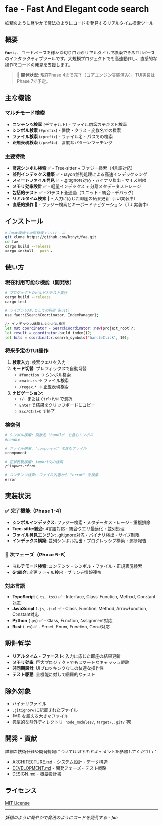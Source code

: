 # fae - Fast And Elegant code search

妖精のように軽やかで魔法のようにコードを発見するリアルタイム検索ツール

## 概要

**fae** は、コードベースを様々な切り口からリアルタイムで検索できるTUIベースのインタラクティブツールです。大規模プロジェクトでも高速動作し、直感的な操作でコードの発見を支援します。

> **🚧 開発状況**: 現在Phase 4まで完了（コアエンジン実装済み）。TUI実装はPhase 7で予定。

## 主な機能

### マルチモード検索
- **コンテンツ検索** (デフォルト) - ファイル内容のテキスト検索
- **シンボル検索** (`#prefix`) - 関数・クラス・変数名での検索
- **ファイル検索** (`>prefix`) - ファイル名・パスでの検索
- **正規表現検索** (`/prefix`) - 高度なパターンマッチング

### 主要特徴
- **高速シンボル検索** ✅ - Tree-sitter + ファジー検索（4言語対応）
- **並列インデックス構築** ✅ - rayon並列処理による高速インデックシング
- **スマートファイル発見** ✅ - .gitignore対応・バイナリ検出・サイズ制限
- **メモリ効率設計** ✅ - 軽量インデックス + 分離メタデータストレージ
- **包括的テスト** ✅ - 31テスト全通過（ユニット・統合・デバッグ）
- **リアルタイム検索** 🔄 - 入力に応じた即座の結果更新（TUI実装中）
- **直感的操作** 🔄 - ファジー検索とキーボードナビゲーション（TUI実装中）

## インストール

```bash
# Rust環境での開発版インストール
git clone https://github.com/ktnyt/fae.git
cd fae
cargo build --release
cargo install --path .
```

## 使い方

### 現在利用可能な機能（開発版）

```bash
# プロジェクトのビルドとテスト実行
cargo build --release
cargo test

# ライブラリAPIとしての利用（Rust）
use fae::{SearchCoordinator, IndexManager};

// インデックス構築とシンボル検索
let mut coordinator = SearchCoordinator::new(project_root)?;
let result = coordinator.build_index()?;
let hits = coordinator.search_symbols("handleClick", 10);
```

### 将来予定のTUI操作

1. **検索入力**: 検索クエリを入力
2. **モード切替**: プレフィックスで自動切替
   - `#function` → シンボル検索
   - `>main.rs` → ファイル検索  
   - `/regex.*` → 正規表現検索
3. **ナビゲーション**: 
   - `↑/↓` または `Ctrl+P/N` で選択
   - `Enter` で結果をクリップボードにコピー
   - `Esc/Ctrl+C` で終了

### 検索例

```bash
# シンボル検索: 関数名 "handle" を含むシンボル
#handle

# ファイル検索: "component" を含むファイル
>component

# 正規表現検索: import文の検索
/^import.*from

# コンテンツ検索: ファイル内容から "error" を検索
error
```

## 実装状況

### ✅ 完了機能（Phase 1-4）

- **シンボルインデックス**: ファジー検索・メタデータストレージ・重複排除
- **Tree-sitter統合**: 4言語対応・統合クエリ最適化・並列処理
- **ファイル発見エンジン**: .gitignore対応・バイナリ検出・サイズ制限
- **インデックス構築**: 並列シンボル抽出・プログレッシブ構築・進捗報告

### 🔄 次フェーズ（Phase 5-6）

- **マルチモード検索**: コンテンツ・シンボル・ファイル・正規表現検索
- **Git統合**: 変更ファイル検出・ブランチ情報連携

### 対応言語

- **TypeScript** (`.ts`, `.tsx`) ✅ - Interface, Class, Function, Method, Constant対応
- **JavaScript** (`.js`, `.jsx`) ✅ - Class, Function, Method, ArrowFunction, Constant対応  
- **Python** (`.py`) ✅ - Class, Function, Assignment対応
- **Rust** (`.rs`) ✅ - Struct, Enum, Function, Const対応

## 設計哲学

- **リアルタイム・ファースト**: 入力に応じた即座の結果更新
- **メモリ効率**: 巨大プロジェクトでもスマートなキャッシュ戦略
- **非同期設計**: UIブロッキングなしの快適な操作性
- **テスト駆動**: 全機能に対して網羅的なテスト

## 除外対象

- バイナリファイル
- `.gitignore` に記載されたファイル
- 1MB を超える大きなファイル
- 典型的な除外ディレクトリ (`node_modules/`, `target/`, `.git/` 等)

## 開発・貢献

詳細な技術仕様や開発情報については以下のドキュメントを参照してください：

- [ARCHITECTURE.md](./ARCHITECTURE.md) - システム設計・データ構造
- [DEVELOPMENT.md](./DEVELOPMENT.md) - 開発フェーズ・テスト戦略  
- [DESIGN.md](./DESIGN.md) - 概要設計書

## ライセンス

[MIT License](./LICENSE)

---

*妖精のように軽やかで魔法のようにコードを発見する - fae*